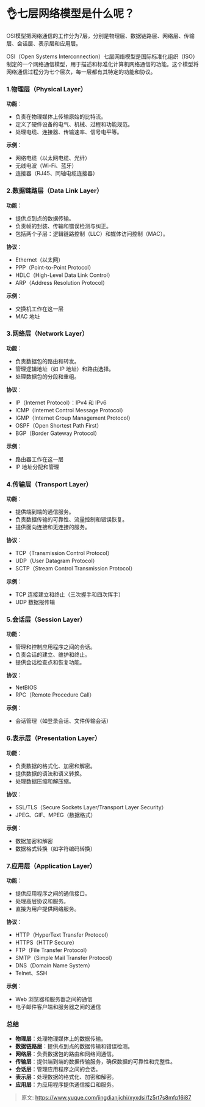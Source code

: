 # 👌七层网络模型是什么呢？

OSI模型把网络通信的工作分为7层，分别是物理层、数据链路层、网络层、传输层、会话层、表示层和应用层。

OSI（Open Systems Interconnection）七层网络模型是国际标准化组织（ISO）制定的一个网络通信模型，用于描述和标准化计算机网络通信的功能。这个模型将网络通信过程分为七个层次，每一层都有其特定的功能和协议。

### 1.**物理层（Physical Layer）**
**功能**：

+ 负责在物理媒体上传输原始的比特流。
+ 定义了硬件设备的电气、机械、过程和功能规范。
+ 处理电缆、连接器、传输速率、信号电平等。

**示例**：

+ 网络电缆（以太网电缆、光纤）
+ 无线电波（Wi-Fi、蓝牙）
+ 连接器（RJ45、同轴电缆连接器）

### 2.**数据链路层（Data Link Layer）**
**功能**：

+ 提供点到点的数据传输。
+ 负责帧的封装、传输和错误检测与纠正。
+ 包括两个子层：逻辑链路控制（LLC）和媒体访问控制（MAC）。

**协议**：

+ Ethernet（以太网）
+ PPP（Point-to-Point Protocol）
+ HDLC（High-Level Data Link Control）
+ ARP（Address Resolution Protocol）

**示例**：

+ 交换机工作在这一层
+ MAC 地址

### 3.**网络层（Network Layer）**
**功能**：

+ 负责数据包的路由和转发。
+ 管理逻辑地址（如 IP 地址）和路由选择。
+ 处理数据包的分段和重组。

**协议**：

+ IP（Internet Protocol）：IPv4 和 IPv6
+ ICMP（Internet Control Message Protocol）
+ IGMP（Internet Group Management Protocol）
+ OSPF（Open Shortest Path First）
+ BGP（Border Gateway Protocol）

**示例**：

+ 路由器工作在这一层
+ IP 地址分配和管理

### 4.**传输层（Transport Layer）**
**功能**：

+ 提供端到端的通信服务。
+ 负责数据传输的可靠性、流量控制和错误恢复。
+ 提供面向连接和无连接的服务。

**协议**：

+ TCP（Transmission Control Protocol）
+ UDP（User Datagram Protocol）
+ SCTP（Stream Control Transmission Protocol）

**示例**：

+ TCP 连接建立和终止（三次握手和四次挥手）
+ UDP 数据报传输

### 5.**会话层（Session Layer）**
**功能**：

+ 管理和控制应用程序之间的会话。
+ 负责会话的建立、维护和终止。
+ 提供会话检查点和恢复功能。

**协议**：

+ NetBIOS
+ RPC（Remote Procedure Call）

**示例**：

+ 会话管理（如登录会话、文件传输会话）

### 6.**表示层（Presentation Layer）**
**功能**：

+ 负责数据的格式化、加密和解密。
+ 提供数据的语法和语义转换。
+ 处理数据压缩和解压缩。

**协议**：

+ SSL/TLS（Secure Sockets Layer/Transport Layer Security）
+ JPEG、GIF、MPEG（数据格式）

**示例**：

+ 数据加密和解密
+ 数据格式转换（如字符编码转换）

### 7.**应用层（Application Layer）**
**功能**：

+ 提供应用程序之间的通信接口。
+ 处理高层协议和服务。
+ 直接为用户提供网络服务。

**协议**：

+ HTTP（HyperText Transfer Protocol）
+ HTTPS（HTTP Secure）
+ FTP（File Transfer Protocol）
+ SMTP（Simple Mail Transfer Protocol）
+ DNS（Domain Name System）
+ Telnet、SSH

**示例**：

+ Web 浏览器和服务器之间的通信
+ 电子邮件客户端和服务器之间的通信

### 总结
+ **物理层**：处理物理媒体上的数据传输。
+ **数据链路层**：提供点到点的数据传输和错误检测。
+ **网络层**：负责数据包的路由和网络间通信。
+ **传输层**：提供端到端的数据传输服务，确保数据的可靠性和完整性。
+ **会话层**：管理应用程序之间的会话。
+ **表示层**：处理数据的格式化、加密和解密。
+ **应用层**：为应用程序提供通信接口和服务。



> 原文: <https://www.yuque.com/jingdianjichi/xyxdsi/fz5rt7s8mfp16i87>